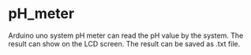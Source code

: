 # pH_meter 

Arduino uno system
pH meter can read the pH value by the system.
The result can show on the LCD screen.
The result can be saved as .txt file.
